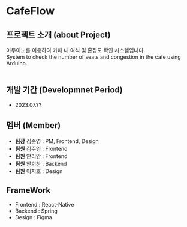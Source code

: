 # CafeFlow

## 프로젝트 소개 (about Project)
아두이노를 이용하여 카페 내 여석 및 혼잡도 확인 시스템입니다.
<br>
System to check the number of seats and congestion in the cafe using Arduino.
<br>
<br>


## 개발 기간 (Developmnet Period)
* 2023.07.??

## 멤버 (Member)
* **팀장** 김준영 : PM, Frontend, Design
* **팀원** 김주영 : Frontend
* **팀원** 안리안 : Frontend
* **팀원** 안희찬 : Backend
* **팀원** 이지호 : Design

## FrameWork
* Frontend : React-Native
* Backend : Spring
* Design : Figma
